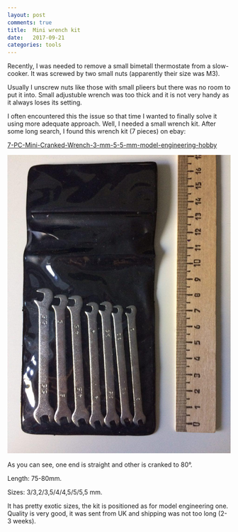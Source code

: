 ```yaml
---
layout: post
comments: true
title:  Mini wrench kit
date:   2017-09-21
categories: tools
---
```


Recently, I was needed to remove a small bimetall thermostate from a slow-cooker. It was screwed by two small nuts (apparently their size was M3).

Usually I unscrew nuts like those with small plieers but there was no room to put it into.
Small adjustuble wrench was too thick and it is not very handy as it always loses its setting.

I often encountered this the issue so that time I wanted to finally solve it using more adequate approach.
Well, I needed a small wrench kit.
After some long search, I found this wrench kit (7 pieces) on ebay:

[7-PC-Mini-Cranked-Wrench-3-mm-5-5-mm-model-engineering-hobby](https://rover.ebay.com/rover/1/711-53200-19255-0/1?icep_id=114&ipn=icep&toolid=20004&campid=5338194349&mpre=http%3A%2F%2Fwww.ebay.com%2Fitm%2F7-pc-Mini-gekr%25F6pften-Schraubenschl%25FCssel-3-mm-5-5-mm-Model-Engineering-Hobby%2F162653716647)

![Mini cranked wrench kit](/assets/2017/09/21/01a_small_wrench_kit.jpg)

As you can see, one end is straight and other is cranked to 80°.

Length: 75-80mm.

Sizes: 3/3,2/3,5/4/4,5/5/5,5 mm.

It has pretty exotic sizes, the kit is positioned as for model engineering one.
<br>
Quality is very good, it was sent from UK and shipping was not too long (2-3 weeks).